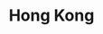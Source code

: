 ---
title: Hong Kong
category: Asia
image: /assets/list_images/placeholder.png
maps_url: https://maps.app.goo.gl/xjVUAfcs86K2vAwn7
---